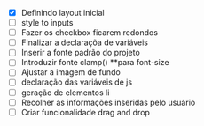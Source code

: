 - [x] Definindo layout inicial 
- [ ] style to inputs
- [ ] Fazer os checkbox ficarem redondos
- [ ] Finalizar a declaraçõa de variáveis
- [ ] Inserir a fonte padrão do projeto
- [ ] Introduzir fonte clamp() **para font-size
- [ ] Ajustar a imagem de fundo
- [ ] declaração das variáveis de js 
- [ ] geração de elementos li
- [ ] Recolher as informações inseridas pelo usuário
- [ ] Criar funcionalidade drag and drop
